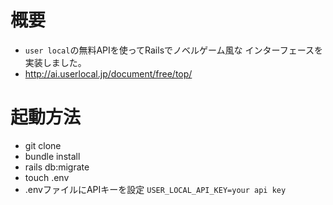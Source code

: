 # 概要

- `user local`の無料APIを使ってRailsでノベルゲーム風な
インターフェースを実装しました。
- http://ai.userlocal.jp/document/free/top/

# 起動方法

- git clone
- bundle install
- rails db:migrate
- touch .env
- .envファイルにAPIキーを設定 `USER_LOCAL_API_KEY=your api key`
